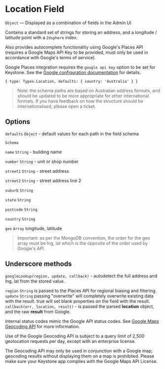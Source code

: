 # Location Field

`Object` — Displayed as a combination of fields in the Admin UI

Contains a standard set of strings for storing an address, and a longitude / latitude point with a `2dsphere` index.

Also provides autocomplete functionality using Google's Places API (requires a Google Maps API Key to be provided, must only be used in accordance with Google's terms of service).

Google Places integration requires the `google api key` option to be set for Keystone. See the [Google configuration documentation](http://keystonejs.com/docs/configuration/#services-google) for details.

```
{ type: Types.Location, defaults: { country: 'Australia' } }
```

> Note: the schema paths are based on Australian address formats, and should be updated to be more appropriate for other international formats. If you have feedback on how the structure should be internationalised, please open a ticket.

## Options

`defaults` `Object` - default values for each path in the field schema

`Schema`

`name` `String` - building name

`number` `String` - unit or shop number

`street1` `String` - street address

`street2` `String` - street address line 2

`suburb` `String`

`state` `String`

`postcode` `String`

`country` `String`

`geo` `Array` longitude, latitude

> Important: as per the MongoDB convention, the order for the geo array must be lng, lat which is the opposite of the order used by Google's API.

## Underscore methods

`googleLookup(region, update, callback)` - autodetect the full address and lng, lat from the stored value.

`region` `String` is passed to the Places API for regional biasing and filtering.
`update` `String` passing "overwrite" will completely overwrite existing data with the result. true will set blank properties on the field with the result.
`callback(err, location, result)` - is passed the parsed **location** object, and the raw **result** from Google.

Internal status codes mimic the Google API status codes. See [Google Maps Geocoding API](https://developers.google.com/maps/documentation/geocoding) for more information.

Use of the Google Geocoding API is subject to a query limit of 2,500 geolocation requests per day, except with an enterprise license.

The Geocoding API may only be used in conjunction with a Google map; geocoding results without displaying them on a map is prohibited. Please make sure your Keystone app complies with the Google Maps API License.
